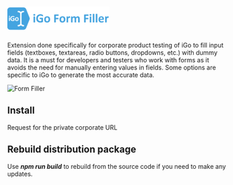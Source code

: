 # <img src="public/images/logo.png" height="53" alt="Form Filler" title="Form Filler" />

Extension done specifically for corporate product testing of iGo to fill input fields (textboxes, textareas, radio buttons, dropdowns, etc.) with dummy data. It is a must for developers and testers who work with forms as it avoids the need for manually entering values in fields. Some options are specific to iGo to generate the most accurate data.

<img src="https://lh3.googleusercontent.com/I41-kuhvilwfvP-xdVG6hbggdX7gsXP4zwEEH4ljTaX7dwiuBDPa75Rnkd9Afav6G0vrCEFsnA=w640-h400-e365-rj-sc0x00ffffff" alt="Form Filler" title="Form Filler" />

## Install

Request for the private corporate URL

## Rebuild distribution package

Use ***npm run build*** to rebuild from the source code if you need to make any updates.
